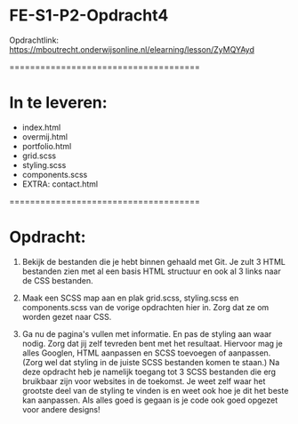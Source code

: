 # FE-S1-P2-Opdracht4

Opdrachtlink: https://mboutrecht.onderwijsonline.nl/elearning/lesson/ZyMQYAyd

=====================================

# In te leveren:
- index.html
- overmij.html
- portfolio.html
- grid.scss
- styling.scss
- components.scss
- EXTRA: contact.html

=====================================

# Opdracht: 
1. Bekijk de bestanden die je hebt binnen gehaald met Git. Je zult 3 HTML bestanden zien met al een basis HTML structuur en ook al 3 links naar de CSS bestanden. 

2. Maak een SCSS map aan en plak grid.scss, styling.scss en components.scss van de vorige opdrachten hier in.
Zorg dat ze om worden gezet naar CSS. 

3. Ga nu de pagina's vullen met informatie. En pas de styling aan waar nodig.
Zorg dat jij zelf tevreden bent met het resultaat. Hiervoor mag je alles Googlen, HTML aanpassen en SCSS toevoegen of aanpassen. (Zorg wel dat styling in de juiste SCSS bestanden komen te staan.)
Na deze opdracht heb je namelijk toegang tot 3 SCSS bestanden die erg bruikbaar zijn voor websites in de toekomst. Je weet zelf waar het grootste deel van de styling te vinden is en weet ook hoe je dit het beste kan aanpassen. Als alles goed is gegaan is je code ook goed opgezet voor andere designs!

